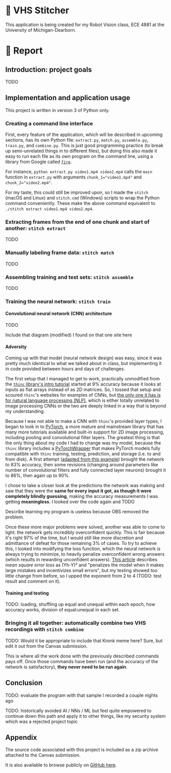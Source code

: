 # 📼 VHS Stitcher

This application is being created for my Robot Vision class, ECE 4881 at the University of Michigan-Dearborn.


<a name="report"></a>

# 📄 Report


<a name="intro"></a>

## Introduction: project goals
TODO


<a name="implementation"></a>

## Implementation and application usage
This project is written in version 3 of Python only.


### Creating a command line interface
First, every feature of the application, which will be described in upcoming sections, has its own Python file: `extract.py`, `match.py`, `assemble.py`, `train.py`, and `combine.py`. This is just good programming practice (to break up semi-unrelated things in to different files), but doing this also made it easy to run each file as its own program on the command line, using a library from Google called [`fire`](https://github.com/google/python-fire).

For instance, `python extract.py video1.mp4 video2.mp4` calls the `main` function in `extract.py` with arguments `chunk_1="video1.mp4"` and `chunk_2="video2.mp4"`. 

For my taste, this could still be improved upon, so I made the `stitch` (macOS and Linux) and `stitch.cmd` (Windows) scripts to wrap the Python command conveniently. These make the above command equivalent to `./stitch extract video1.mp4 video2.mp4`.


<a name="extract"></a>

### Extracting frames from the end of one chunk and start of another: `stitch extract`
TODO


<a name="match"></a>

### Manually labeling frame data: `stitch match`
TODO


<a name="assemble"></a>

### Assembling training and test sets: `stitch assemble`
TODO


<a name="train"></a>

### Training the neural network: `stitch train`
#### Convolutional neural network (CNN) architecture
TODO

Include that diagram (modified) I found on that one site here


#### Adversity
Coming up with that model (neural network design) was easy, since it was pretty much identical to what we talked about in class, but implementing it in code provided between hours and days of challenges.

The first setup that I managed to get to work, practically unmodified from the [`thinc` library's intro tutorial](https://colab.research.google.com/github/explosion/thinc/blob/master/examples/00_intro_to_thinc.ipynb#scrollTo=liOTpmsYyxma&line=8&uniqifier=1) started at 9% accuracy because it looks at inputs as flat arrays instead of as 2D matrices. So, I tossed that setup and scoured `thinc`'s websites for examples of CNNs, but [the only one it has is for natural language processing (NLP)](https://github.com/explosion/thinc/blob/master/examples/03_pos_tagger_basic_cnn.ipynb), which is either totally unrelated to image processing CNNs or the two are deeply linked in a way that is beyond my understanding. 

Because I was not able to make a CNN with `thinc`'s provided layer types, I began to look in to [PyTorch](https://pytorch.org/), a more mature and mainstream library that has many more tutorials available and built-in support for 2D image processing, including pooling and convolutional filter layers. The greatest thing is that the only thing about my code I had to change was my model, because the `thinc` library includes a [PyTorchWrapper](https://thinc.ai/docs/usage-frameworks) that makes PyTorch models fully compatible with `thinc` training, testing, prediction, and storage (i.e. to and from disk). A first attempt ([adapted from this example](https://github.com/pytorch/examples/blob/master/mnist/main.py#L11)) brought the network to 83% accuracy, then some revisions (changing around parameters like number of convolutional filters and fully connected layer neurons) brought it to 86%, then again up to 90%. 

I chose to take a closer look at the predictions the network was making and saw that they were the **same for every input it got, as though it were completely blindly guessing**, making the accuracy measurements I was getting **meaningless**. I looked over the code again and TODO

Describe learning my program is useless because OBS removed the problem.

Once these more major problems were solved, another was able to come to light: the network gets incredibly overconfident quickly. This is fair because it's right 97% of the time, but I would still like more discretion and admittance of defeat for those remaining 3% of cases. To try to achieve this, I looked into modifying the loss function, which the neural network is always trying to minimize, to heavily penalize overconfident wrong answers (which results in rewarding unconfident answers). [This article](https://medium.com/udacity-pytorch-challengers/a-brief-overview-of-loss-functions-in-pytorch-c0ddb78068f7) describes *mean square error loss* as (Yh-Y)² and "penalizes the model when it makes large mistakes and incentivizes small errors", but my testing showed too little change from before, so I upped the exponent from 2 to 4 (TODO: test result and comment on it).


#### Training and testing
TODO: loading, shuffling up equal and unequal within each epoch, how accuracy works, division of equal:unequal in each set.


<a name="combine"></a>

### Bringing it all together: automatically combine two VHS recordings with `stitch combine`
TODO: Would it be appropriate to include that Kronk meme here? Sure, but edit it out from the Canvas submission.

This is where all the work done with the previously described commands pays off. Once those commands have been run (and the accuracy of the network is satisfactory), **they never need to be run again**.


<a name="conclusion"></a>

## Conclusion
TODO: evaluate the program with that sample I recorded a couple nights ago

TODO: historically avoided AI / NNs / ML but feel quite empowered to continue down this path and apply it to other things, like my security system which was a rejected project topic


<a name="appendix"></a>

## Appendix

The source code associated with this project is included as a zip archive attached to the Canvas submission. 

It is also available to browse publicly on [GitHub here](https://github.com/babichjacob/vhs-stitcher).
